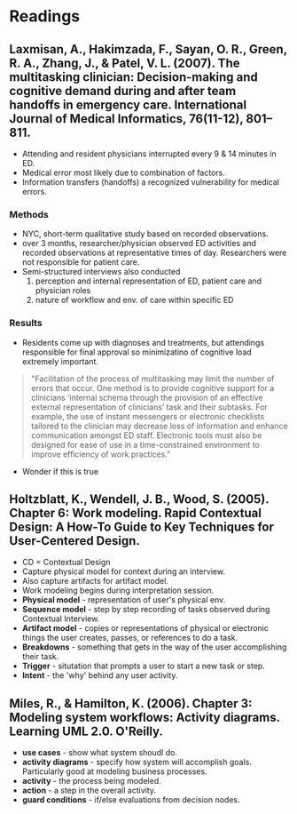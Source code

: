 # Readings
## Laxmisan, A., Hakimzada, F., Sayan, O. R., Green, R. A., Zhang, J., & Patel, V. L. (2007). The multitasking clinician: Decision-making and cognitive demand during and after team handoffs in emergency care. International Journal of Medical Informatics, 76(11-12), 801–811.

- Attending and resident physicians interrupted every 9 & 14 minutes in ED.
- Medical error most likely due to combination of factors.
- Information transfers (handoffs) a recognized vulnerability for medical errors.

### Methods
- NYC, short-term qualitative study based on recorded observations.
- over 3 months, researcher/physician observed ED activities and recorded observations at representative times of day. Researchers were not responsible for patient care. 
- Semi-structured interviews also conducted 
    1. perception and internal representation of ED, patient care and physician roles
    2. nature of workflow and env. of care within specific ED

### Results
- Residents come up with diagnoses and treatments, but attendings responsible for final approval so minimizatino of cognitive load extremely important.
> "Facilitation of the process of multitasking may limit the
number of errors that occur. One method is to provide cognitive
support for a clinicians ‘internal schema through the
provision of an effective external representation of clinicians’
task and their subtasks. For example, the use of instant messengers
or electronic checklists tailored to the clinician may
decrease loss of information and enhance communication
amongst ED staff. Electronic tools must also be designed for
ease of use in a time-constrained environment to improve
efficiency of work practices."
- Wonder if this is true

## Holtzblatt, K., Wendell, J. B., Wood, S. (2005). Chapter 6: Work modeling. Rapid Contextual Design: A How-To Guide to Key Techniques for User-Centered Design.
- CD = Contextual Design
- Capture physical model for context during an interview.
- Also capture artifacts for artifact model.
- Work modeling begins during interpretation session.
- **Physical model** - representation of user's physical env.
- **Sequence model** - step by step recording of tasks observed during Contextual Interview.
- **Artifact model** - copies or representations of physical or electronic things the user creates, passes, or references to do a task.
- **Breakdowns** - something that gets in the way of the user accomplishing their task.
- **Trigger** - situtation that prompts a user to start a new task or step.
- **Intent** - the 'why' behind any user activity.


## Miles, R., & Hamilton, K. (2006). Chapter 3: Modeling system workflows: Activity diagrams. Learning UML 2.0. O'Reilly.

- **use cases** - show what system shoudl do.
- **activity diagrams** - specify how system will accomplish goals. Particularly good at modeling business processes. 
- **activity** - the process being modeled.
- **action** - a step in the overall activity.
- **guard conditions** - if/else evaluations from decision nodes.
